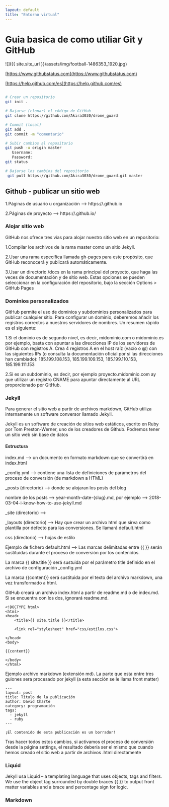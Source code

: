 ```yaml
---
layout: default
title: "Entorno virtual"
---
```


# Guia basica de como utiliar Git y GitHub

![]({{ site.site_url }}/assets/img/football-1486353_1920.jpg)

[https://www.githubstatus.com](https://www.githubstatus.com)

[https://help.github.com/es](https://help.github.com/es)

```sh

# Crear un repositorio
git init .

# Bajarse (clonar) el código de GitHub
git clone https://github.com/Akira3030/drone_guard

# Commit (local)
git add .
git commit -m "comentario"

# Subir cambios al repositorio
git push -u origin master
   Username:
   Password:
git status

# Bajarse los cambios del repositorio
 git pull https://github.com/Akira3030/drone_guard.git master
```
## Github - publicar un sitio web
1.Páginas de usuario u organización --> https://<usuario>.github.io
    
2.Páginas de proyecto --> https://<usuario>.github.io/<repositorio>

### Alojar sitio web
GitHub nos ofrece tres vías para alojar nuestro sitio web en un repositorio:

1.Compilar los archivos de la rama master como un sitio Jekyll. 

2.Usar una rama específica llamada gh-pages para este propósito, que GitHub reconocerá y publicará automáticamente.

3.Usar un directorio /docs en la rama principal del proyecto, que haga las veces de documentación y de sitio web. Estas opciones se pueden seleccionar en la configuración del repositorio, bajo la sección Options > GitHub Pages

### Dominios personalizados
GitHub permite el uso de dominios y subdominios personalizados para publicar cualquier sitio. Para configurar un dominio, deberemos añadir los registros correctos a nuestros servidores de nombres. Un resumen rápido es el siguiente:

1.Si el dominio es de segundo nivel, es decir, midominio.com o midominio.es por ejemplo, basta con apuntar a las direcciones IP de los servidores de GitHub con registros A. Crea 4 registros A en el host raíz (vacío o @) con las siguientes IPs (o consulta la documentación oficial por si las direcciones han cambiado):
185.199.108.153, 185.199.109.153, 185.199.110.153, 185.199.111.153 

2.Si es un subdominio, es decir, por ejemplo proyecto.midominio.com ay que utilizar un registro CNAME para apuntar directamente al URL proporcionado por GitHub.

### Jekyll
Para generar el sitio web a partir de archivos markdown, GitHub utiliza internamente un software conversor llamado Jekyll.

Jekyll es un software de creación de sitios web estáticos, escrito en Ruby por Tom Preston-Werner, uno de los creadores de Github. Podremos tener un sitio web sin base de datos 

#### Estructura

index.md --> un documento en formato markdown que se convertirá en index.html

_config.yml --> contiene una lista de definiciones de parámetros del proceso de conversión (de markdown a HTML)

_posts (directorio) --> donde se alojaran los posts del blog 

nombre de los posts --> year-month-date-{slug}.md, por ejemplo --> 2018-03-04-i-know-how-to-use-jekyll.md

_site (directorio) --> 

_layouts (directorio) --> Hay que crear un archivo html que sirva como plantilla por defecto para las conversiones. Se llamará default.html

css (directorio) --> hojas de estilo

Ejemplo de fichero default.html --> Las marcas delimitadas entre {{ }} serán sustituidas durante el proceso de conversión por los contenidos.

La marca {{ site.title }} será sustuida por el parámetro title definido en el archivo de configuración _config.yml

La marca {{content}} será sustituida por el texto del archivo markdown, una vez transformado a html.

GitHub creará un archivo index.html a partir de readme.md o de index.md. Si se encuentra con los dos, ignorará readme.md.

```
<!DOCTYPE html>
<html>
<head>
    <title>{{ site.title }}</title>

    <link rel="stylesheet" href="css/estilos.css">

</head>
<body>

{{content}}

</body>
</html>

```

Ejemplo archivo markdown (extensión md). La parte que esta entre tres guiones sera procesado por jekyll (a esta sección se le llama front matter)

```
---
layout: post
title: Título de la publicación
author: David Charte
category: programación
tags:
  - jekyll
  - ruby
---

¡El contenido de esta publicación es un borrador!
```

Tras hacer todos estos cambios, si activamos el proceso de conversión desde la página settings, el resultado debería ser el mismo que cuando hemos creado el sitio web a partir de archivos .html directamente


### Liquid
Jekyll usa Liquid – a templating language that uses objects, tags and filters. We use the object tag surrounded by double braces {{ }} to output front matter variables and a brace and percentage sign for logic.



### Markdown



